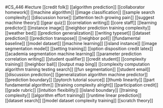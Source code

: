 #CS_446
#lecture
[[credit folk]]
[[algorithm prediction]]
[[collaborator homework]]
[[machine algorithm]]
[[image classification]]
[[sample search complexity]]
[[discussion horse]]
[[attention tech growing pain]]
[[suggest machine theory]]
[[gear quiz]]
[[correlation writing]]
[[core staff]]
[[learning predictor]]
[[instance image]]
[[neighbor prediction training complexity]]
[[weather bed]]
[[prediction generalization]]
[[writing typeset]]
[[dataset prediction]]
[[prediction transpose]]
[[neighbor poll]]
[[fundamental baseline]]
[[model dataset]]
[[machine learning]]
[[island instance]]
[[image segmentation model]]
[[setting training]]
[[option disposition credit latex]]
[[academia segmentation machine learning]]
[[parameter prediction correlation writing]]
[[student qualifier]]
[[credit student]]
[[complexity training]]
[[neighbor ball]]
[[output map bing]]
[[complexity computation algorithm training testing search]]
[[fun segmentation]]
[[student email]]
[[discussion prediction]]
[[generalization algorithm machine predictor]]
[[prediction boundary]]
[[pytorch tutorial source]]
[[thumb linearity]]
[[part fundamental algorithm]]
[[training complexity alright]]
[[participation credit]]
[[grade rubric]]
[[intuition flexibility]]
[[island boundary]]
[[training complexity]]
[[algorithm effort training]]
[[runtime linear prediction]]
[[dataset search]]
[[model dataset complexity training]]
[[scratch theory]]
